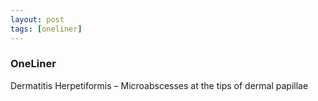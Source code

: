 ```yaml
---
layout: post
tags: [oneliner]
---
```



### OneLiner

Dermatitis Herpetiformis – Microabscesses at the tips of dermal papillae
